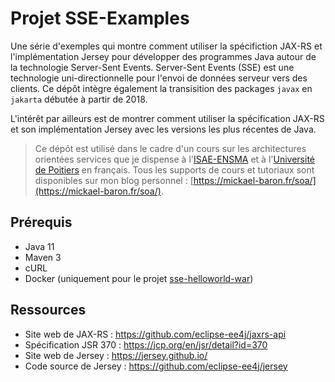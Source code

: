 # Projet SSE-Examples

Une série d'exemples qui montre comment utiliser la spécifiction JAX-RS et l'implémentation Jersey pour développer des programmes Java autour de la technologie Server-Sent Events. Server-Sent Events (SSE) est une technologie uni-directionnelle pour l'envoi de données serveur vers des clients. Ce dépôt intègre également la transisition des packages `javax` en `jakarta` débutée à partir de 2018.

L'intérêt par ailleurs est de montrer comment utiliser la spécification JAX-RS et son implémentation Jersey avec les versions les plus récentes de Java.

> Ce dépôt est utilisé dans le cadre d'un cours sur les architectures orientées services que je dispense à l'[ISAE-ENSMA](https://www.ensma.fr) et à l'[Université de Poitiers](http://www.univ-poitiers.fr/) en français. Tous les supports de cours et tutoriaux sont disponibles sur mon blog personnel : [https://mickael-baron.fr/soa/](https://mickael-baron.fr/soa/).

## Prérequis

* Java 11
* Maven 3
* cURL
* Docker (uniquement pour le projet [sse-helloworld-war](sse-helloworld-war/))

## Ressources

* Site web de JAX-RS : <https://github.com/eclipse-ee4j/jaxrs-api>
* Spécification JSR 370 : <https://jcp.org/en/jsr/detail?id=370>
* Site web de Jersey : <https://jersey.github.io/>
* Code source de Jersey : <https://github.com/eclipse-ee4j/jersey>
